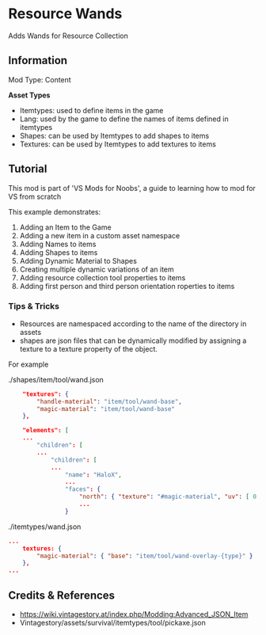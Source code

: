 # Resource Wands

Adds Wands for Resource Collection
 
## Information

Mod Type: Content 

**Asset Types**

- Itemtypes: used to define items in the game
- Lang: used by the game to define the names of items defined in itemtypes
- Shapes: can be used by Itemtypes to add shapes to items
- Textures: can be used by Itemtypes to add textures to items
 
## Tutorial

This mod is part of 'VS Mods for Noobs', a guide to learning how to mod for VS from scratch

This example demonstrates:

1. Adding an Item to the Game
2. Adding a new item in a custom asset namespace
4. Adding Names to items
3. Adding Shapes to items
4. Adding Dynamic Material to Shapes
5. Creating multiple dynamic variations of an item
6. Adding resource collection tool properties to items
6. Adding first person and third person orientation roperties to items


### Tips & Tricks

- Resources are namespaced according to the name of the directory in assets
- shapes are json files that can be dynamically modified by assigning a texture to a texture property of the object. 

For example

./shapes/item/tool/wand.json

```json
	"textures": {
		"handle-material": "item/tool/wand-base",
		"magic-material": "item/tool/wand-base"
	},

	"elements": [
    ...
		"children": [
        ...
            "children": [
            ...
                "name": "HaloX",
                ...
                "faces": {
                    "north": { "texture": "#magic-material", "uv": [ 0.0, 5.0, 1.0, 6.0 ] },
                    ...
                }
```


./itemtypes/wand.json

```json 
...
	textures: {
        "magic-material": { "base": "item/tool/wand-overlay-{type}" }
	},
...
```

## Credits & References

- https://wiki.vintagestory.at/index.php/Modding:Advanced_JSON_Item
- Vintagestory/assets/survival/itemtypes/tool/pickaxe.json